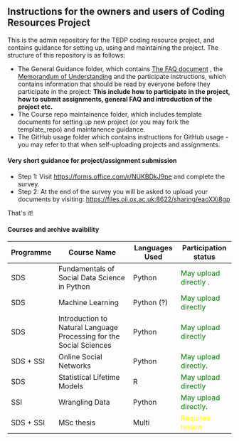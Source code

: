 ## Instructions for the owners and users of Coding Resources Project

This is the admin repository for the TEDP coding resource project, and contains guidance for setting up, using and maintaining the project. The structure of this repository is as follows:

- The General Guidance folder, which contains [The FAQ document](https://github.com/oii-TEDP/Admin/blob/main/General_Guidance/TEDP_FAQ.md) , the [Memorandum of Understanding](https://github.com/oii-TEDP/Admin/blob/main/General_Guidance/Memorandum_of_Understanding.md) and the participate instructions, which contains information that should be read by everyone before they participate in the project:
**This include how to participate in the project, how to submit assignments, general FAQ and introduction of the project etc.**
- The Course repo maintainence folder, which includes template documents for setting up new project (or you may fork the template_repo) and maintanence guidance.
- The GitHub usage folder which contains instructions for GitHub usage - you may refer to that when self-uploading projects and assignments.

#### Very short guidance for project/assignment submission
- Step 1: Visit https://forms.office.com/r/NUKBDkJ9pe and complete the survey.
- Step 2: At the end of the survey you will be asked to upload your documents by visiting: https://files.oii.ox.ac.uk:8622/sharing/eaoXXi8gp 

That's it!

#### Courses and archive avaibility
| Programme  | Course Name                                                          | Languages Used  | Participation status                                     |
|------------|----------------------------------------------------------------------|-----------------|----------------------------------------------------------|
| SDS        | Fundamentals of Social Data Science in Python                        | Python          | <span style="color:green">May upload directly</span> .   |
| SDS        | Machine Learning                                                     | Python (?)      | <span style="color:green">May upload directly</span>     |
| SDS        | Introduction to Natural Language Processing for the Social Sciences  | Python          | <span style="color:green">May upload directly</span>     |
| SDS + SSI  | Online Social Networks                                               | Python          | <span style="color:green">May upload directly</span>.    |
| SDS        | Statistical Lifetime Models                                          | R               | <span style="color:green">May upload directly</span>     |
| SSI        | Wrangling Data                                                       | Python          | <span style="color:green">May upload directly</span>.    |
| SDS + SSI    | MSc thesis                                                           | Multi           | <span style="color:yellow">Requires review</span>        |

